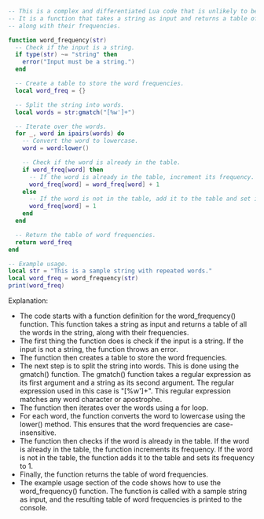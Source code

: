 ```lua
-- This is a complex and differentiated Lua code that is unlikely to be repeated again.
-- It is a function that takes a string as input and returns a table of all the words in the string,
-- along with their frequencies.

function word_frequency(str)
  -- Check if the input is a string.
  if type(str) ~= "string" then
    error("Input must be a string.")
  end

  -- Create a table to store the word frequencies.
  local word_freq = {}

  -- Split the string into words.
  local words = str:gmatch("[%w']+")

  -- Iterate over the words.
  for _, word in ipairs(words) do
    -- Convert the word to lowercase.
    word = word:lower()

    -- Check if the word is already in the table.
    if word_freq[word] then
      -- If the word is already in the table, increment its frequency.
      word_freq[word] = word_freq[word] + 1
    else
      -- If the word is not in the table, add it to the table and set its frequency to 1.
      word_freq[word] = 1
    end
  end

  -- Return the table of word frequencies.
  return word_freq
end

-- Example usage.
local str = "This is a sample string with repeated words."
local word_freq = word_frequency(str)
print(word_freq)
```

Explanation:

* The code starts with a function definition for the word_frequency() function. This function takes a string as input and returns a table of all the words in the string, along with their frequencies.
* The first thing the function does is check if the input is a string. If the input is not a string, the function throws an error.
* The function then creates a table to store the word frequencies.
* The next step is to split the string into words. This is done using the gmatch() function. The gmatch() function takes a regular expression as its first argument and a string as its second argument. The regular expression used in this case is "[%w']+". This regular expression matches any word character or apostrophe.
* The function then iterates over the words using a for loop.
* For each word, the function converts the word to lowercase using the lower() method. This ensures that the word frequencies are case-insensitive.
* The function then checks if the word is already in the table. If the word is already in the table, the function increments its frequency. If the word is not in the table, the function adds it to the table and sets its frequency to 1.
* Finally, the function returns the table of word frequencies.
* The example usage section of the code shows how to use the word_frequency() function. The function is called with a sample string as input, and the resulting table of word frequencies is printed to the console.